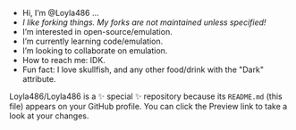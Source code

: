 -  Hi, I’m @Loyla486 ...
-  *I like forking things. My forks are not maintained unless specified!*
-  I’m interested in open-source/emulation.
-  I’m currently learning code/emulation.
-  I’m looking to collaborate on emulation.
-  How to reach me: IDK.
-  Fun fact: I love skullfish, and any other food/drink with the "Dark" attribute.

  
Loyla486/Loyla486 is a ✨ special ✨ repository because its `README.md` (this file) appears on your GitHub profile. You can click the Preview link to take a look at your changes.
